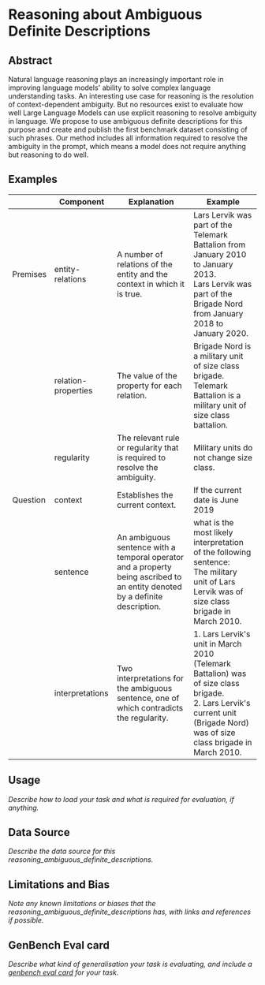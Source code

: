 # Reasoning about Ambiguous Definite Descriptions

## Abstract
Natural language reasoning plays an increasingly important role in improving language models' ability to solve complex language understanding tasks.
An interesting use case for reasoning is the resolution of context-dependent ambiguity.
But no resources exist to evaluate how well Large Language Models can use explicit reasoning to resolve ambiguity in language.
We propose to use ambiguous definite descriptions for this purpose and create and publish the first benchmark dataset consisting of such phrases.
Our method includes all information required to resolve the ambiguity in the prompt, which means a model does not require anything but reasoning to do well.

## Examples
|          | Component           | Explanation                                                                                                                  | Example                                                                                                                                                                         |
|----------|---------------------|------------------------------------------------------------------------------------------------------------------------------|---------------------------------------------------------------------------------------------------------------------------------------------------------------------------------|
| Premises | entity-relations    | A number of relations of the entity and the context in which it is true.                                                     | Lars Lervik was part of the Telemark Battalion from January 2010 to January 2013.  <br/> Lars Lervik was part of the Brigade Nord from January 2018 to January 2020.            | 
|          | relation-properties | The value of the property for each relation.                                                                                 | Brigade Nord is a military unit of size class brigade.  <br/> Telemark Battalion is a military unit of size class battalion.                                                    |
|          | regularity          | The relevant rule or regularity that is required to resolve the ambiguity.                                                   | Military units do not change size class.                                                                                                                                        |
| Question | context             | Establishes the current context.                                                                                             | If the current date is June 2019                                                                                                                                                |
|          | sentence            | An ambiguous sentence with a temporal operator and a property being ascribed to an entity denoted by a definite description. | what is the most likely interpretation of the following sentence: <br/> The military unit of Lars Lervik was of size class brigade in March 2010.                               |
|          | interpretations     | Two interpretations for the ambiguous sentence, one of which contradicts the regularity.                                     | 1. Lars Lervik's unit in March 2010 (Telemark Battalion) was of size class brigade. <br/> 2. Lars Lervik's current unit (Brigade Nord) was of size class brigade in March 2010. |

## Usage
*Describe how to load your task and what is required for evaluation, if anything.*

## Data Source
*Describe the data source for this reasoning_ambiguous_definite_descriptions.*

## Limitations and Bias
*Note any known limitations or biases that the reasoning_ambiguous_definite_descriptions has, with links and references if possible.*

## GenBench Eval card
*Describe what kind of generalisation your task is evaluating, and include a [genbench eval card](https://genbench.org/eval_cards/) for your task*.
